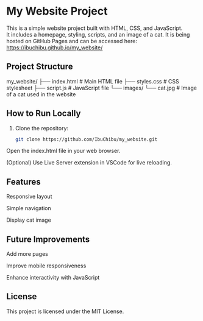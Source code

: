 # My Website Project

This is a simple website project built with HTML, CSS, and JavaScript.  
It includes a homepage, styling, scripts, and an image of a cat.
It is being hosted on GitHub Pages and can be accessed here:
https://ibuchibu.github.io/my_website/

## Project Structure

my_website/
├── index.html # Main HTML file
├── styles.css # CSS stylesheet
├── script.js # JavaScript file
└── images/
└── cat.jpg # Image of a cat used in the website

## How to Run Locally

1. Clone the repository:
   ```bash
   git clone https://github.com/IbuChibu/my_website.git
   ```
Open the index.html file in your web browser.

(Optional) Use Live Server extension in VSCode for live reloading.

## Features
Responsive layout

Simple navigation

Display cat image

## Future Improvements
Add more pages

Improve mobile responsiveness

Enhance interactivity with JavaScript

## License
This project is licensed under the MIT License.
